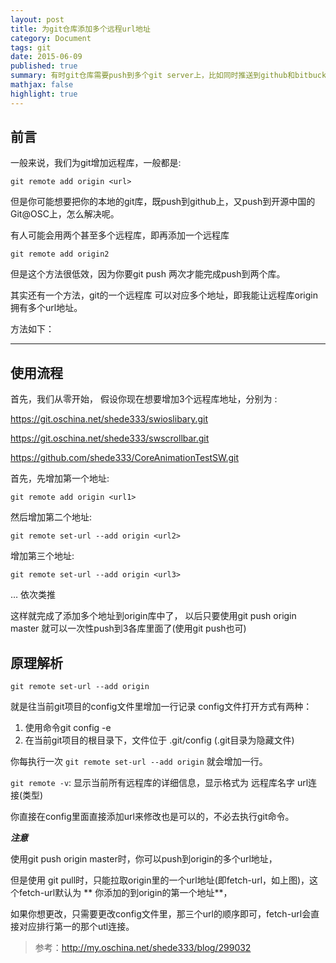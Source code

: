 ```yaml
---
layout: post
title: 为git仓库添加多个远程url地址
category: Document
tags: git
date: 2015-06-09
published: true
summary: 有时git仓库需要push到多个git server上，比如同时推送到github和bitbucket上，本文将讲述如何做。
mathjax: false
highlight: true
---
```


## 前言

一般来说，我们为git增加远程库，一般都是:

```git
git remote add origin <url>
```

但是你可能想要把你的本地的git库，既push到github上，又push到开源中国的Git@OSC上，怎么解决呢。

有人可能会用两个甚至多个远程库，即再添加一个远程库

```git
git remote add origin2
```

但是这个方法很低效，因为你要git push 两次才能完成push到两个库。

其实还有一个方法，git的一个远程库 可以对应多个地址，即我能让远程库origin拥有多个url地址。

方法如下：

------

## 使用流程

首先，我们从零开始， 
假设你现在想要增加3个远程库地址，分别为 :

https://git.oschina.net/shede333/swioslibary.git

https://git.oschina.net/shede333/swscrollbar.git

https://github.com/shede333/CoreAnimationTestSW.git

首先，先增加第一个地址:

```git
git remote add origin <url1> 
```

然后增加第二个地址:

```git
git remote set-url --add origin <url2> 
```

增加第三个地址:

```git
git remote set-url --add origin <url3> 
```

… 依次类推

这样就完成了添加多个地址到origin库中了， 
以后只要使用git push origin master 就可以一次性push到3各库里面了(使用git push也可)

## 原理解析

```git
git remote set-url --add origin
```

就是往当前git项目的config文件里增加一行记录 
config文件打开方式有两种：

1. 使用命令git config -e
2. 在当前git项目的根目录下，文件位于 .git/config (.git目录为隐藏文件)

你每执行一次 `git remote set-url --add origin` 就会增加一行。

`git remote -v`: 显示当前所有远程库的详细信息，显示格式为 远程库名字 url连接(类型)

你直接在config里面直接添加url来修改也是可以的，不必去执行git命令。

***注意***

使用git push origin master时，你可以push到origin的多个url地址， 

但是使用 git pull时，只能拉取origin里的一个url地址(即fetch-url，如上图)，这个fetch-url默认为 ** 你添加的到origin的第一个地址**， 

如果你想更改，只需要更改config文件里，那三个url的顺序即可，fetch-url会直接对应排行第一的那个utl连接。


> 参考：http://my.oschina.net/shede333/blog/299032
